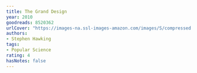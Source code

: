 ```yaml
---
title: The Grand Design
year: 2010
goodreads: 8520362
urlCover: "https://images-na.ssl-images-amazon.com/images/S/compressed.photo.goodreads.com/books/1320558363i/8520362.jpg"
authors:
- Stephen Hawking
tags:
- Popular Science
rating: 4
hasNotes: false
---
```

